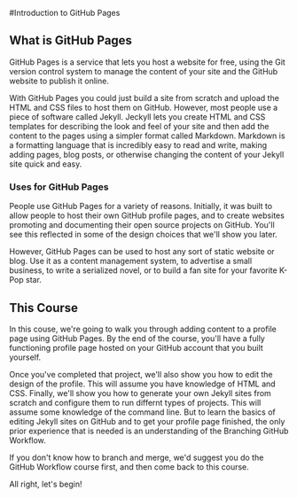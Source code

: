 #Introduction to GitHub Pages

## What is GitHub Pages

GitHub Pages is a service that lets you host a website for free, using the Git version control system to manage the content of your site and the GitHub website to publish it online.

With GitHub Pages you could just build a site from scratch and upload the HTML and CSS files to host them on GitHub. However, most people use a piece of software called Jekyll. Jeckyll lets you create HTML and CSS templates for describing the look and feel of your site and then add the content to the pages using a simpler format called Markdown. Markdown is a formatting language that is incredibly easy to read and write, making adding pages, blog posts, or otherwise changing the content of your Jekyll site quick and easy.

### Uses for GitHub Pages

People use GitHub Pages for a variety of reasons. Initially, it was built to allow people to host their own GitHub profile pages, and to create websites promoting and documenting their open source projects on GitHub. You'll see this reflected in some of the design choices that we'll show you later.

However, GitHub Pages can be used to host any sort of static website or blog. Use it as a content management system, to advertise a small business, to write a serialized novel, or to build a fan site for your favorite K-Pop star. 


## This Course

In this couse, we're going to walk you through adding content to a profile page using GitHub Pages. By the end of the course, you'll have a fully functioning profile page hosted on your GitHub account that you built yourself.

Once you've completed that project, we'll also show you how to edit the design of the profile. This will assume you have knowledge of HTML and CSS. Finally, we'll show you how to generate your own Jekyll sites from scratch and configure them to run differnt types of projects. This will assume some knowledge of the command line. But to learn the basics of editing Jekyll sites on GitHub and to get your profile page finished, the only prior experience that is needed is an understanding of the Branching GitHub Workflow. 

If you don't know how to branch and merge, we'd suggest you do the GitHub Workflow course first, and then come back to this course.

All right, let's begin!
